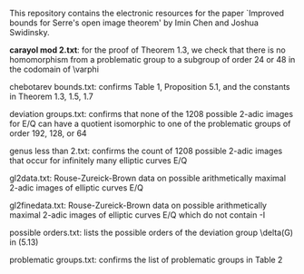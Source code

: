 This repository contains the electronic resources for the paper `Improved bounds for Serre's open image theorem' by Imin Chen and Joshua Swidinsky.

**carayol mod 2.txt**: for the proof of Theorem 1.3, we check that there is no homomorphism from a problematic group to a subgroup of order 24 or 48 in the codomain of \varphi

chebotarev bounds.txt: confirms Table 1, Proposition 5.1, and the constants in Theorem 1.3, 1.5, 1.7

deviation groups.txt: confirms that none of the 1208 possible 2-adic images for E/Q can have a quotient isomorphic to one of the problematic groups of order 192, 128, or 64

genus less than 2.txt: confirms the count of 1208 possible 2-adic images that occur for infinitely many elliptic curves E/Q

gl2data.txt: Rouse-Zureick-Brown data on possible arithmetically maximal 2-adic images of elliptic curves E/Q

gl2finedata.txt: Rouse-Zureick-Brown data on possible arithmetically maximal 2-adic images of elliptic curves E/Q which do not contain -I

possible orders.txt: lists the possible orders of the deviation group \delta(G) in (5.13)

problematic groups.txt: confirms the list of problematic groups in Table 2
